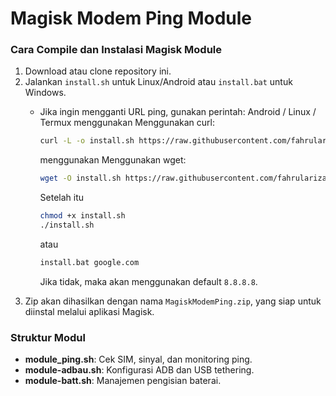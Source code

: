 # Magisk Modem Ping Module

### Cara Compile dan Instalasi Magisk Module

1. Download atau clone repository ini.
2. Jalankan `install.sh` untuk Linux/Android atau `install.bat` untuk Windows.
   - Jika ingin mengganti URL ping, gunakan perintah:
     Android / Linux / Termux
     menggunakan Menggunakan curl:
     ```bash
     curl -L -o install.sh https://raw.githubusercontent.com/fahrulariza/modem-android/master/install.sh
     ```
     menggunakan Menggunakan wget:
     ```bash
     wget -O install.sh https://raw.githubusercontent.com/fahrulariza/modem-android/master/install.sh
     ```
     Setelah itu
     ```bash
     chmod +x install.sh
     ./install.sh
     ```
         
     atau 
     ```bat
     install.bat google.com
     ```
     Jika tidak, maka akan menggunakan default `8.8.8.8`.
3. Zip akan dihasilkan dengan nama `MagiskModemPing.zip`, yang siap untuk diinstal melalui aplikasi Magisk.

### Struktur Modul
- **module_ping.sh**: Cek SIM, sinyal, dan monitoring ping.
- **module-adbau.sh**: Konfigurasi ADB dan USB tethering.
- **module-batt.sh**: Manajemen pengisian baterai.
